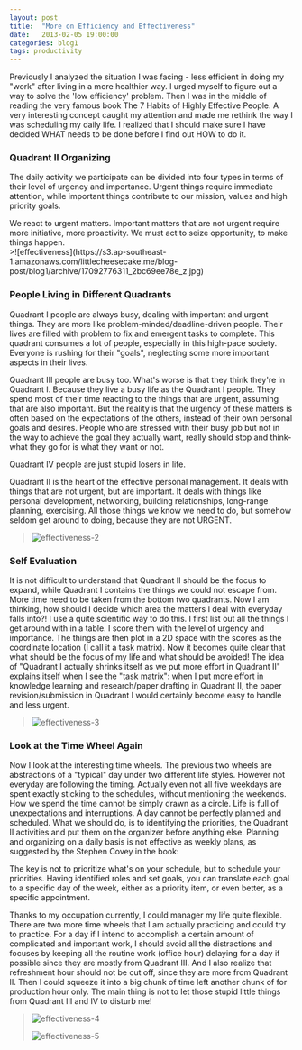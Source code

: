 ```yaml
---
layout: post
title:  "More on Efficiency and Effectiveness"
date:   2013-02-05 19:00:00
categories: blog1
tags: productivity
---
```


Previously I analyzed the situation I was facing - less efficient in doing my "work" after living in a more healthier way. I urged myself to figure out a way to solve the 'low efficiency' problem. Then I was in the middle of reading the very famous book The 7 Habits of Highly Effective People. A very interesting concept caught my attention and made me rethink the way I was scheduling my daily life. I realized that I should make sure I have decided WHAT needs to be done before I find out HOW to do it.

### Quadrant II Organizing

The daily activity we participate can be divided into four types in terms of their level of urgency and importance. Urgent things require immediate attention, while important things contribute to our mission, values and high priority goals.

<figcaption>
We react to urgent matters. Important matters that are not urgent require more initiative, more proactivity. We must act to seize opportunity, to make things happen.
</figcaption>
>![effectiveness](https://s3.ap-southeast-1.amazonaws.com/littlecheesecake.me/blog-post/blog1/archive/17092776311_2bc69ee78e_z.jpg)

### People Living in Different Quadrants

Quadrant I people are always busy, dealing with important and urgent things. They are more like problem-minded/deadline-driven people. Their lives are filled with problem to fix and emergent tasks to complete. This quadrant consumes a lot of people, especially in this high-pace society. Everyone is rushing for their "goals", neglecting some more important aspects in their lives.

Quadrant III people are busy too. What's worse is that they think they're in Quadrant I. Because they live a busy life as the Quadrant I people. They spend most of their time reacting to the things that are urgent, assuming that are also important. But the reality is that the urgency of these matters is often based on the expectations of the others, instead of their own personal goals and desires. People who are stressed with their busy job but not in the way to achieve the goal they actually want, really should stop and think- what they go for is what they want or not.

Quadrant IV people are just stupid losers in life.

Quadrant II is the heart of the effective personal management. It deals with things that are not urgent, but are important. It deals with things like personal development, networking, building relationships, long-range planning, exercising. All those things we know we need to do, but somehow seldom get around to doing, because they are not URGENT.

>![effectiveness-2](https://s3.ap-southeast-1.amazonaws.com/littlecheesecake.me/blog-post/blog1/archive/16907261929_66a4fe9c89_z.jpg)

### Self Evaluation

It is not difficult to understand that Quadrant II should be the focus to expand, while Quadrant I contains the things we could not escape from. More time need to be taken from the bottom two quadrants. Now I am thinking, how should I decide which area the matters I deal with everyday falls into?! I use a quite scientific way to do this. I first list out all the things I get around with in a table. I score them with the level of urgency and importance. The things are then plot in a 2D space with the scores as the coordinate location (I call it a task matrix). Now it becomes quite clear that what should be the focus of my life and what should be avoided! The idea of "Quadrant I actually shrinks itself as we put more effort in Quadrant II" explains itself when I see the "task matrix": when I put more effort in knowledge learning and research/paper drafting in Quadrant II, the paper revision/submission in Quadrant I would certainly become easy to handle and less urgent.

>![effectiveness-3](https://s3.ap-southeast-1.amazonaws.com/littlecheesecake.me/blog-post/blog1/archive/17091966802_ee43b6da7c_z.jpg)

### Look at the Time Wheel Again

Now I look at the interesting time wheels. The previous two wheels are abstractions of a "typical" day under two different life styles. However not everyday are following the timing. Actually even not all five weekdays are spent exactly sticking to the schedules, without mentioning the weekends. How we spend the time cannot be simply drawn as a circle. Life is full of unexpectations and interruptions. A day cannot be perfectly planned and scheduled.  What we should do, is to identifying the priorities, the Quadrant II activities and put them on the organizer before anything else.  Planning and organizing on a daily basis is not effective as weekly plans, as suggested by the Stephen Covey in the book:

The key is not to prioritize what's on your schedule, but to schedule your priorities. Having identified roles and set goals, you can translate each goal to a specific day of the week, either as a priority item, or even better, as a specific appointment.

Thanks to my occupation currently, I could manager my life quite flexible. There are two more time wheels that I am actually practicing and could try to practice. For a day if I intend to accomplish a certain amount of complicated and important work, I should avoid all the distractions and focuses by keeping all the routine work (office hour) delaying for a day if possible since they are mostly from Quadrant III. And I also realize that refreshment hour should not be cut off, since they are more from Quadrant II. Then I could squeeze it into a big chunk of time left another chunk of for production hour only. The main thing is not to let those stupid little things from Quadrant III and IV to disturb me!

>![effectiveness-4](https://s3.ap-southeast-1.amazonaws.com/littlecheesecake.me/blog-post/blog1/archive/17091967662_7ff9c05eb0_z.jpg)
>
>![effectiveness-5](https://s3.ap-southeast-1.amazonaws.com/littlecheesecake.me/blog-post/blog1/archive/16471025474_95ed9b1f92_z.jpg)

